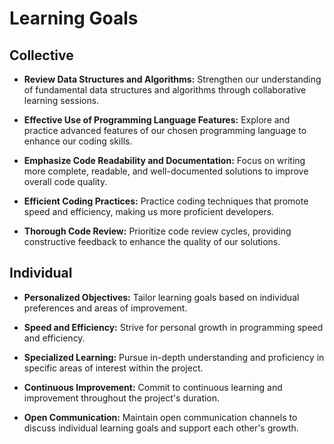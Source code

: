 # Learning Goals

## Collective

- **Review Data Structures and Algorithms:** Strengthen our understanding of fundamental data structures and algorithms through collaborative learning sessions.

- **Effective Use of Programming Language Features:** Explore and practice advanced features of our chosen programming language to enhance our coding skills.

- **Emphasize Code Readability and Documentation:** Focus on writing more complete, readable, and well-documented solutions to improve overall code quality.

- **Efficient Coding Practices:** Practice coding techniques that promote speed and efficiency, making us more proficient developers.

- **Thorough Code Review:** Prioritize code review cycles, providing constructive feedback to enhance the quality of our solutions.

## Individual

- **Personalized Objectives:** Tailor learning goals based on individual preferences and areas of improvement.

- **Speed and Efficiency:** Strive for personal growth in programming speed and efficiency.

- **Specialized Learning:** Pursue in-depth understanding and proficiency in specific areas of interest within the project.

- **Continuous Improvement:** Commit to continuous learning and improvement throughout the project's duration.

- **Open Communication:** Maintain open communication channels to discuss individual learning goals and support each other's growth.
